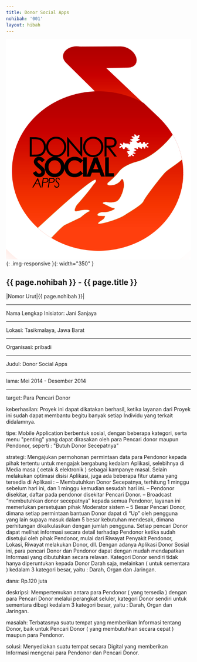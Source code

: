 ```yaml
---
title: Donor Social Apps
nohibah: '001'
layout: hibah
---
```


![001](/static/img/hibah/001.png){: .img-responsive }{: width="350" }

## {{ page.nohibah }} - {{ page.title }}

|Nomor Urut|{{ page.nohibah }}|

---

Nama Lengkap Inisiator: Jani Sanjaya

---

Lokasi: Tasikmalaya, Jawa Barat

---

Organisasi: pribadi

---

Judul: Donor Social Apps

---

lama: Mei 2014 - Desember 2014

---

target: Para Pencari Donor

keberhasilan: Proyek ini dapat dikatakan berhasil, ketika layanan dari Proyek ini sudah dapat membantu begitu banyak setiap Individu yang terkait didalamnya.

tipe: Mobile Application berbentuk sosial, dengan beberapa kategori, serta menu "penting" yang dapat dirasakan oleh para Pencari donor maupun Pendonor, seperti : "Butuh Donor Secepatnya"

strategi: Mengajukan permohonan permintaan data para Pendonor kepada pihak tertentu untuk mengajak bergabung kedalam Aplikasi, selebihnya di Media masa ( cetak & elektronik ) sebagai kampanye masal. Selain melakukan optimasi disisi Aplikasi, juga ada beberapa fitur utama yang tersedia di Aplikasi :
– Membutuhkan Donor Secepatnya, terhitung 1 minggu sebelum hari ini, dan 1 minggu kemudian sesudah hari ini.
– Pendonor disekitar, daftar pada pendonor disekitar Pencari Donor.
– Broadcast “membutuhkan donor secepatnya” kepada semua Pendonor, layanan ini memerlukan persetujuan pihak Moderator sistem
– 5 Besar Pencari Donor, dimana setiap permintaan bantuan Donor dapat di “Up” oleh pengguna yang lain supaya masuk dalam 5 besar kebutuhan mendesak, dimana perhitungan dikalkulasikan dengan jumlah pengguna.
Setiap pencari Donor dapat melihat informasi secara detail terhadap Pendonor ketika sudah disetujui oleh pihak Pendonor, mulai dari Riwayat Penyakit Pendonor, Lokasi, Riwayat melakukan Donor, dll.
Dengan adanya Aplikasi Donor Sosial ini, para pencari Donor dan Pendonor dapat dengan mudah mendapatkan Informasi yang dibutuhkan secara relavan.
Kategori Donor sendiri tidak hanya diperuntukan kepada Donor Darah saja, melainkan ( untuk sementara ) kedalam 3 kategori besar, yaitu : Darah, Organ dan Jaringan.

dana: Rp.120 juta

deskripsi: Mempertemukan antara para Pendonor ( yang tersedia ) dengan para Pencari Donor melalui perangkat seluler, kategori Donor sendiri untuk sementara dibagi kedalam 3 kategori besar, yaitu : Darah, Organ dan Jaringan.

masalah: Terbatasnya suatu tempat yang memberikan Informasi tentang Donor, baik untuk Pencari Donor ( yang membutuhkan secara cepat ) maupun para Pendonor.

solusi: Menyediakan suatu tempat secara Digital yang memberikan Informasi mengenai para Pendonor dan Pencari Donor.